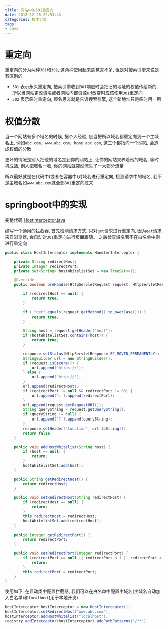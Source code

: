 ```yaml
---
title: 网站中的301重定向
date: 2018-12-26 22:53:43
categories: 技术分享
tags:
- Java
---
```


# 重定向
重定向的分为两种`301`和`302`, 这两种使用起来感觉差不多, 但是对搜索引擎来说是有区别的
- `301` 表示永久重定向, 搜索引擎收到`301`响应时会把旧的地址的权值传给新的, 所以当网站更改域名或者网站内部资源url改变时应该使用`301`重定向
- `302` 表示临时重定向, 顾名思义就是告诉搜索引擎, 这个新地址只是临时用一用

# 权值分散
当一个网站有多个域名的时候, 据个人经验, 应当把所以域名都重定向到一个主域名上, 例如`abc.com`、`www.abc.com`、`home.abc.com`, 这三个都指向一个网站, 会造成权值的分散

更坏的情况是别人把他的域名定到你的网站上, 让你的网站来养着他的域名, 等时机成熟, 别人把域名一收, 你的网站就突然流失了一大部分流量

所以最好就是在代码中(或者在容器中)对域名进行重定向, 检测请求中的域名, 若不是主域名如`www.abc.com`就全部`301`重定向过来

# springboot中的实现
完整代码
[HostInterceptor.java](https://github.com/GitHub-Laziji/commons-security/blob/master/src/main/java/org/laziji/commons/security/interceptor/HostInterceptor.java)

编写一个通用的拦截器, 首先检测请求方式, 只对`get`请求进行重定向, 因为`get`请求来自浏览器, 会自动对`301`重定向进行页面跟随。 之后检查域名若不在白名单中则进行重定向
```Java
public class HostInterceptor implements HandlerInterceptor {

    private String redirectHost;
    private Integer redirectPort;
    private Set<String> hostWhitelistSet = new TreeSet<>();

    @Override
    public boolean preHandle(HttpServletRequest request, HttpServletResponse response, Object o) {

        if (redirectHost == null) {
            return true;
        }

        if (!"get".equals(request.getMethod().toLowerCase())) {
            return true;
        }

        String host = request.getHeader("host");
        if (hostWhitelistSet.contains(host)) {
            return true;
        }

        response.setStatus(HttpServletResponse.SC_MOVED_PERMANENTLY);
        StringBuilder url = new StringBuilder();
        if (request.isSecure()) {
            url.append("https://");
        } else {
            url.append("http://");
        }
        url.append(redirectHost);
        if (redirectPort != null && redirectPort != 80) {
            url.append(':').append(redirectPort);
        }
        url.append(request.getRequestURI());
        String queryString = request.getQueryString();
        if (queryString != null) {
            url.append('?').append(queryString);
        }
        response.setHeader("location", url.toString());
        return false;
    }

    public void addHostWhitelist(String host) {
        if (host == null) {
            return;
        }
        hostWhitelistSet.add(host);
    }

    public String getRedirectHost() {
        return redirectHost;
    }

    public void setRedirectHost(String redirectHost) {
        if (redirectHost == null) {
            return;
        }
        this.redirectHost = redirectHost;
        hostWhitelistSet.add(redirectHost);
    }

    public Integer getRedirectPort() {
        return redirectPort;
    }

    public void setRedirectPort(Integer redirectPort) {
        if (redirectPort == null || redirectPort < 1 || redirectPort > 65535) {
            return;
        }
        this.redirectPort = redirectPort;
    }
}
```

使用如下, 在启动类中配置拦截器, 我们可以在白名单中配置主域名(主域名自动加入白名单)和`localhost`(用于本地开发)

```Java
HostInterceptor hostInterceptor = new HostInterceptor();
hostInterceptor.setRedirectHost("www.abc.com");
hostInterceptor.addHostWhitelist("localhost");
registry.addInterceptor(hostInterceptor).addPathPatterns("/**");
```